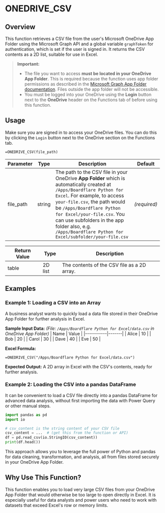 # ONEDRIVE_CSV

## Overview
This function retrieves a CSV file from the user's Microsoft OneDrive App Folder using the Microsoft Graph API and a global variable `graphToken` for authentication, which is set if the user is signed in. It returns the CSV contents as a 2D list, suitable for use in Excel.

> **Important:**
> - The file you want to access **must be located in your OneDrive App Folder**. This is required because the function uses app folder permissions as described in the [Microsoft Graph App Folder documentation](https://learn.microsoft.com/en-us/graph/onedrive-sharepoint-appfolder). Files outside the app folder will not be accessible.
> - You must be logged into your OneDrive using the **Login** button next to the **OneDrive** header on the Functions tab of before using this function.

## Usage

Make sure you are signed in to access your OneDrive files. You can do this by clicking the `Login` button next to the OneDrive section on the Functions tab.

```excel
=ONEDRIVE_CSV(file_path)
```

| Parameter   | Type   | Description                                                      | Default      |
|-------------|--------|------------------------------------------------------------------|--------------|
| file_path   | string | The path to the CSV file in your OneDrive **App Folder** which is automatically created at `/Apps/Boardflare Python for Excel`.  For example, to access `your-file.csv`, the path would be `/Apps/Boardflare Python for Excel/your-file.csv`.  You can use subfolders in the app folder also, e.g. `/Apps/Boardflare Python for Excel/subfolder/your-file.csv` | _(required)_ |

| Return Value | Type    | Description                                 |
|--------------|---------|---------------------------------------------|
| table        | 2D list | The contents of the CSV file as a 2D array. |

## Examples

### Example 1: Loading a CSV into an Array
A business analyst wants to quickly load a data file stored in their OneDrive App Folder for further analysis in Excel.

**Sample Input Data:**
_(File: `/Apps/Boardflare Python for Excel/data.csv` in OneDrive App Folder)_
| Name      | Value |
|-----------|-------|
| Alice     | 10    |
| Bob       | 20    |
| Carol     | 30    |
| Dave      | 40    |
| Eve       | 50    |

**Excel Formula:**
```excel
=ONEDRIVE_CSV("/Apps/Boardflare Python for Excel/data.csv")
```

**Expected Output:**
A 2D array in Excel with the CSV's contents, ready for further analysis.

### Example 2: Loading the CSV into a pandas DataFrame
It can be convenient to load a CSV file directly into a pandas DataFrame for advanced data analysis, without first importing the data with Power Query or other manual steps.

```python
import pandas as pd
import io

# csv_content is the string content of your CSV file
csv_content = ...  # (get this from the function or API)
df = pd.read_csv(io.StringIO(csv_content))
print(df.head())
```

This approach allows you to leverage the full power of Python and pandas for data cleaning, transformation, and analysis, all from files stored securely in your OneDrive App Folder.

## Why Use This Function?
This function enables you to load very large CSV files from your OneDrive App Folder that would otherwise be too large to open directly in Excel. It is especially useful for data analysts and power users who need to work with datasets that exceed Excel's row or memory limits.
